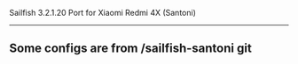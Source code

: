 Sailfish 3.2.1.20 Port for Xiaomi Redmi 4X (Santoni)


-------------------------------------------
Some configs are from /sailfish-santoni git
-------------------------------------------
